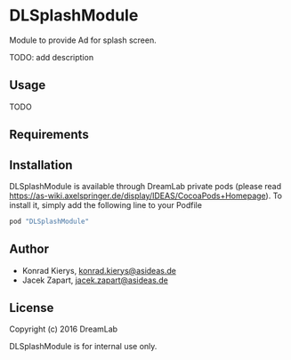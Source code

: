 # DLSplashModule

Module to provide Ad for splash screen.

TODO: add description

## Usage

TODO

## Requirements

## Installation

DLSplashModule is available through DreamLab private pods (please read https://as-wiki.axelspringer.de/display/IDEAS/CocoaPods+Homepage). To install it, simply add the following line to your Podfile

```ruby
pod "DLSplashModule"
```

## Author

* Konrad Kierys, konrad.kierys@asideas.de
* Jacek Zapart, jacek.zapart@asideas.de

## License

Copyright (c) 2016 DreamLab

DLSplashModule is for internal use only.
